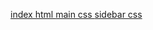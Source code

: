 <a href="index.html">index html
</a>
<a href="main.css">main css
</a>
<a href="sidebar.css">sidebar css 
</a>
